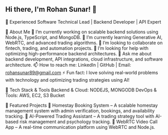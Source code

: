 ## Hi there, I'm Rohan Sunar! 👋

🚀 Experienced Software Technical Lead | Backend Developer | API Expert

🌟 About Me
🔭 I’m currently working on scalable backend solutions using Node.js, TypeScript, and MongoDB.
🌱 I’m currently learning Generative AI, WebRTC, and advanced trading algorithms.
👯 I’m looking to collaborate on fintech, trading, and automation projects.
🤔 I’m looking for help with optimizing high-performance backend architectures.
💬 Ask me about backend development, API integrations, cloud infrastructure, and software architecture.
📫 How to reach me: LinkedIn | GitHub | Email: rohansunar89@gmail.com
⚡ Fun fact: I love solving real-world problems with technology and optimizing trading strategies using AI!


🚀 Tech Stack & Tools
Backend & Cloud: NODEJS, MONGODB
DevOps & Tools: AWS, EC2, S3 Bucket

🚀 Featured Projects
🔹 Homestay Booking System – A scalable homestay management system with admin verification, bookings, and availability tracking.
🔹 AI-Powered Trading Assistant – A trading strategy tool with AI-based risk management and psychology tracking.
🔹 WebRTC Video Call App – A real-time communication platform using WebRTC and Node.js.
